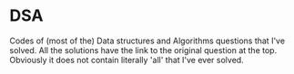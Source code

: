 # DSA
Codes of (most of the) Data structures and Algorithms questions that I've solved. All the solutions have the link to the original question at the top.
Obviously it does not contain literally 'all' that I've ever solved.
